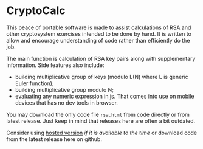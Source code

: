 # CryptoCalc

This peace of portable software is made to assist calculations of RSA and other cryptosystem exercises intended to be done by hand. It is written to allow and encourage understanding of code rather than efficiently do the job.

The main function is calculation of RSA key pairs along with supplementary information. Side features also include:
* building multiplicative group of keys (modulo L(N) where L is generic Euler function);
* building multiplicative group modulo N;
* evaluating any numeric expression in js. That comes into use on mobile devices that has no dev tools in browser.

You may download the only code file `rsa.html` from code directly or from latest release. Just keep in mind that releases here are often a bit outdated.

Consider using [hosted version](omoh98.1mb.site) _if it is available to the time_ or download code from the latest release here on github. 

